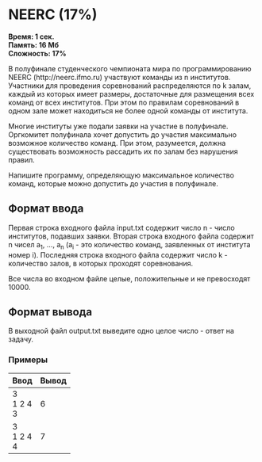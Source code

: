 <h1 class="title">NEERC (17%)</h1>
<p><b>Время: 1 сек.<br>Память: 16 Мб<br>Сложность: 17%</b></p>
<p>В полуфинале студенческого чемпионата мира по программированию NEERC (http://neerc.ifmo.ru) участвуют команды из n институтов. Участники для проведения соревнований распределяются по k залам, каждый из которых имеет размеры, достаточные для размещения всех команд от всех институтов. При этом по правилам соревнований в одном зале может находиться не более одной команды от института.</p>
<p>Многие институты уже подали заявки на участие в полуфинале. Оргкомитет полуфинала хочет допустить до участия максимально возможное количество команд. При этом, разумеется, должна существовать возможность рассадить их по залам без нарушения правил.</p>
<p>Напишите программу, определяющую максимальное количество команд, которые можно допустить до участия в полуфинале.</p>
<h2>Формат ввода</h2>
<p>Первая строка входного файла input.txt содержит число n - число институтов, подавших заявки. Вторая строка входного файла содержит n чисел a<sub>1</sub>, …, a<sub>n</sub> (a<sub>i</sub> - это количество команд, заявленных от института номер i). Последняя строка входного файла содержит число k - количество залов, в которых проходят соревнования.</p>
<p>Все числа во входном файле целые, положительные и не превосходят 10000.</p>
<h2>Формат вывода</h2>
<p>В выходной файл output.txt выведите одно целое число - ответ на задачу.</p>
<h3>Примеры</h3>
<table class="sample-tests">
<thead>
    <tr>
        <th>Ввод</th>
        <th>Вывод</th>
    </tr>
</thead>
<tbody>
        <tr>
            <td>3<br>
                1 2 4<br>
                3</td>
            <td>6</td>
        </tr>
        <tr>
            <td>3<br>
                1 2 4<br>
                4</td>
            <td>7</td>
        </tr>
    </tbody>
</table>

